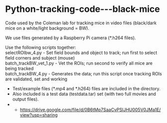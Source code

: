 # Python-tracking-code---black-mice

Code used by the Coleman lab for tracking mice in video files (black/dark mice on a white/light background = BW).  

We use files generated by a Raspberry Pi camera (*.h264 files).  

Use the following scripts together:  
selectROIbw_4.py - Set field bounds and object to track; run first to select field corners and subject (mouse)  
batch_trackBW_vet_1.py - Vet the ROIs; run second to verify all mice are being tracked  
batch_trackBW_4.py - Generates the data; run this script once tracking ROIs are validated, set and working  

* Test/example files (*.mp4 and *.h264) files are included in the directory.<br/>
* Also included is a test data (testdata.tar) set (with two full movies and output files).<br/>
 * * https://drive.google.com/file/d/0B6tMp7SaaCvPSlJHU005V0JMa1E/view?usp=sharing <br/>
